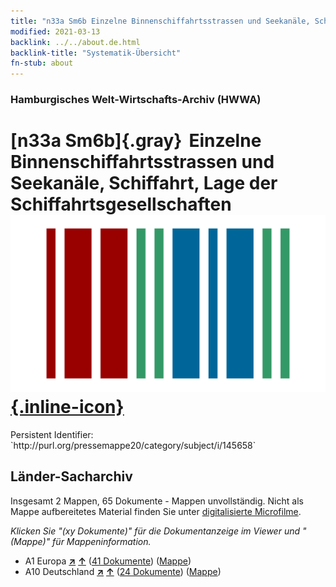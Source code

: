 ```yaml
---
title: "n33a Sm6b Einzelne Binnenschiffahrtsstrassen und Seekanäle, Schiffahrt, Lage der Schiffahrtsgesellschaften"
modified: 2021-03-13
backlink: ../../about.de.html
backlink-title: "Systematik-Übersicht"
fn-stub: about
---
```


### Hamburgisches Welt-Wirtschafts-Archiv (HWWA)

# [n33a Sm6b]{.gray}&#8201; Einzelne Binnenschiffahrtsstrassen und Seekanäle, Schiffahrt, Lage der Schiffahrtsgesellschaften &#160; [![Wikidata](/images/Wikidata-logo.svg "Wikidata"){.inline-icon}](http://www.wikidata.org/entity/Q104711243)

<div class="hint">Persistent Identifier: `http://purl.org/pressemappe20/category/subject/i/145658`</div>







## Länder-Sacharchiv




Insgesamt 2 Mappen, 65 Dokumente - Mappen unvollständig.
Nicht als Mappe aufbereitetes Material finden Sie unter [digitalisierte Microfilme](/film/h1_sh.de.html).

_Klicken Sie "(xy Dokumente)" für die Dokumentanzeige im Viewer und "(Mappe)" für Mappeninformation._



- A1 Europa [**&nearr;**](../../../geo/i/140892/about.de.html "Europa (alle Mappen)") [**&uarr;**](../../../geo/about.de.html#A1 "Ländersystematik") (<a href="https://pm20.zbw.eu/iiifview/folder/sh/140892,145658" title="über: Europa : Einzelne Binnenschiffahrtsstrassen und Seekanäle, Schiffahrt, Lage der Schiffahrtsgesellschaften" target="_blank">41 Dokumente</a>) ([Mappe](../../../../folder/sh/1408xx/140892/1456xx/145658/about.de.html))
- A10 Deutschland [**&nearr;**](../../../geo/i/126128/about.de.html "Deutschland (alle Mappen)") [**&uarr;**](../../../geo/about.de.html#A10 "Ländersystematik") (<a href="https://pm20.zbw.eu/iiifview/folder/sh/126128,145658" title="über: Deutschland : Einzelne Binnenschiffahrtsstrassen und Seekanäle, Schiffahrt, Lage der Schiffahrtsgesellschaften" target="_blank">24 Dokumente</a>) ([Mappe](../../../../folder/sh/1261xx/126128/1456xx/145658/about.de.html))








